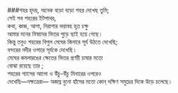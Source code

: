 ###শহর
হৃদয়, অনেক বড়ো বড়ো শহর দেখেছ তুমি;  
সেই সব শহরের ইটপাথর,  
কথা, কাজ, আশা, নিরাশার ভয়াবহ হৃত চক্ষু  
আমার মনের বিস্বাদের ভিতর পুড়ে ছাই হয়ে গেছে।  
কিন্তু তবুও শহরের বিপুল মেঘের কিনারে সূর্য উঠতে দেখেছি;  
বন্দরের নদীর ওপারে সূর্যকে দেখেছি।  
মেঘের কমলারঙের ক্ষেতের ভিতর প্রণয়ী চাষার মতো  
বোঝা রয়েছে তার ;  
শহরের গ্যাসের আলো ও উঁচু-উঁচু মিনারের ওপরেও  
দেখেছি—নক্ষত্রেরা— 
অজস্র বুনো হাঁসের মতো কোন্‌ দক্ষিণ সমুদ্রের দিকে উড়ে চলেছে।  
 
